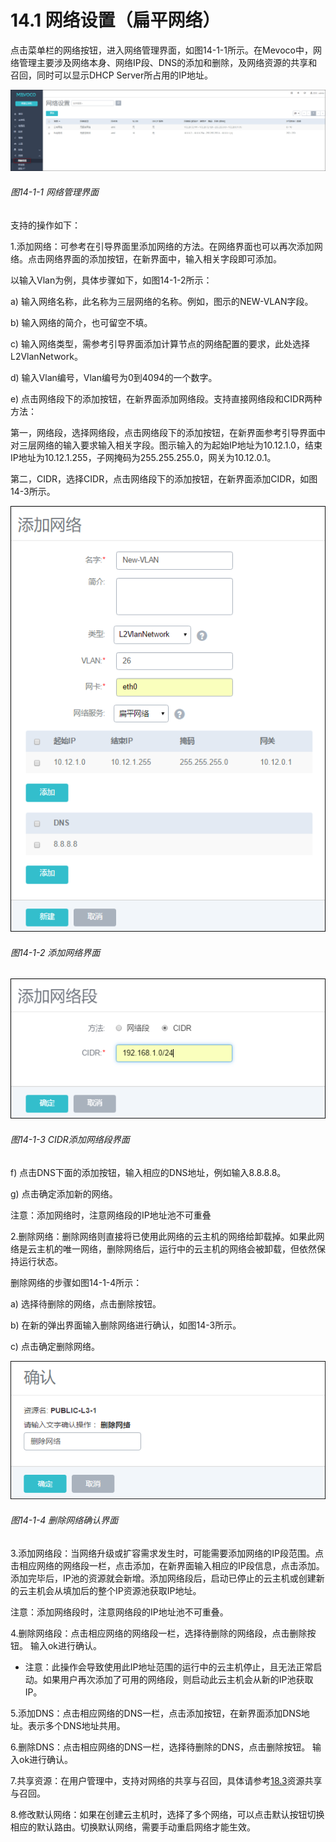 # 14.1 网络设置（扁平网络）

点击菜单栏的网络按钮，进入网络管理界面，如图14-1-1所示。在Mevoco中，网络管理主要涉及网络本身、网络IP段、DNS的添加和删除，及网络资源的共享和召回，同时可以显示DHCP Server所占用的IP地址。

![png](../images/14-1-1.png "图14-1-1  网络管理界面")
###### 图14-1-1  网络管理界面

支持的操作如下：

1.添加网络：可参考在引导界面里添加网络的方法。在网络界面也可以再次添加网络。点击网络界面的添加按钮，在新界面中，输入相关字段即可添加。

以输入Vlan为例，具体步骤如下，如图14-1-2所示：

a) 输入网络名称，此名称为三层网络的名称。例如，图示的NEW-VLAN字段。

b) 输入网络的简介，也可留空不填。

c) 输入网络类型，需参考引导界面添加计算节点的网络配置的要求，此处选择L2VlanNetwork。

d) 输入Vlan编号，Vlan编号为0到4094的一个数字。

e) 点击网络段下的添加按钮，在新界面添加网络段。支持直接网络段和CIDR两种方法：

第一，网络段，选择网络段，点击网络段下的添加按钮，在新界面参考引导界面中对三层网络的输入要求输入相关字段。图示输入的为起始IP地址为10.12.1.0，结束IP地址为10.12.1.255，子网掩码为255.255.255.0，网关为10.12.0.1。

第二，CIDR，选择CIDR，点击网络段下的添加按钮，在新界面添加CIDR，如图14-3所示。

![png](../images/14-1-2.png "图14-1-2  添加网络界面")
###### 图14-1-2  添加网络界面

![png](../images/14-1-3.png "图14-1-3  CIDR添加网络段界面")
###### 图14-1-3  CIDR添加网络段界面

f) 点击DNS下面的添加按钮，输入相应的DNS地址，例如输入8.8.8.8。

g) 点击确定添加新的网络。

注意：添加网络时，注意网络段的IP地址池不可重叠

2.删除网络：删除网络则直接将已使用此网络的云主机的网络给卸载掉。如果此网络是云主机的唯一网络，删除网络后，运行中的云主机的网络会被卸载，但依然保持运行状态。

删除网络的步骤如图14-1-4所示：

a) 选择待删除的网络，点击删除按钮。

b) 在新的弹出界面输入删除网络进行确认，如图14-3所示。

c) 点击确定删除网络。

![png](../images/14-1-4.png "图14-1-4  删除网络确认界面")
###### 图14-1-4  删除网络确认界面

3.添加网络段：当网络升级或扩容需求发生时，可能需要添加网络的IP段范围。点击相应网络的网络段一栏，点击添加，在新界面输入相应的IP段信息，点击添加。添加完毕后，IP池的资源就会新增。添加网络段后，启动已停止的云主机或创建新的云主机会从填加后的整个IP资源池获取IP地址。

注意：添加网络段时，注意网络段的IP地址池不可重叠。

4.删除网络段：点击相应网络的网络段一栏，选择待删除的网络段，点击删除按钮。 输入ok进行确认。

* 注意：此操作会导致使用此IP地址范围的运行中的云主机停止，且无法正常启动。如果用户再次添加了可用的网络段，则启动此云主机会从新的IP池获取IP。

5.添加DNS：点击相应网络的DNS一栏，点击添加按钮，在新界面添加DNS地址。表示多个DNS地址共用。

6.删除DNS：点击相应网络的DNS一栏，选择待删除的DNS，点击删除按钮。 输入ok进行确认。

7.共享资源：在用户管理中，支持对网络的共享与召回，具体请参考[18.3](/User-MN/sharing-cancel.md)资源共享与召回。

8.修改默认网络：如果在创建云主机时，选择了多个网络，可以点击默认按钮切换相应的默认路由。切换默认网络，需要手动重启网络才能生效。
